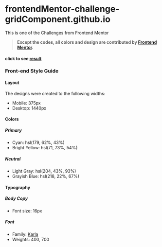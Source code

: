 # frontendMentor-challenge-gridComponent.github.io
This is one of the Challenges from Frontend Mentor

> **Except the codes, all colors and design are contributed by [Frontend Mentor](https://www.frontendmentor.io/challenges/single-price-grid-component-5ce41129d0ff452fec5abbbc/hub/single-price-grid-component-cRIpS-l7P).**

#### click to see [result](https://greatmetis.github.io/frontendMentor-challenge-gridComponent.github.io/)

### Front-end Style Guide

#### Layout

The designs were created to the following widths:

- Mobile: 375px
- Desktop: 1440px

#### Colors

##### Primary

- Cyan: hsl(179, 62%, 43%)
- Bright Yellow: hsl(71, 73%, 54%)

##### Neutral

- Light Gray: hsl(204, 43%, 93%)
- Grayish Blue: hsl(218, 22%, 67%)

#### Typography

##### Body Copy

- Font size: 16px

##### Font

- Family: [Karla](https://fonts.google.com/specimen/Karla)
- Weights: 400, 700
